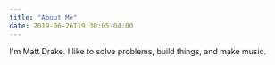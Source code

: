 ```yaml
---
title: "About Me"
date: 2019-06-26T19:30:05-04:00
---
```


I'm Matt Drake. I like to solve problems, build things, and make music.

